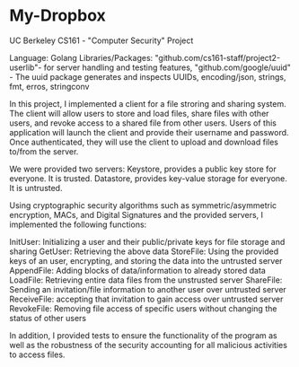 # My-Dropbox

UC Berkeley CS161 - "Computer Security" Project

Language: Golang
Libraries/Packages: "github.com/cs161-staff/project2-userlib"- for server handling and testing features, "github.com/google/uuid" - The uuid package generates and inspects UUIDs, encoding/json, strings, fmt, erros, stringconv

In this project, I implemented a client for a file stroring and sharing system. The client will allow users to store and load files,
share files with other users, and revoke access to a shared file from other users. Users of this application will launch the client and provide their username and password. Once authenticated, they will use the client to upload and download files to/from the server. 

We were provided two servers: 
  Keystore, provides a public key store for everyone. It is trusted. 
  Datastore, provides key-value storage for everyone. It is untrusted.
  
Using cryptographic security algorithms such as symmetric/asymmetric encryption, MACs, and Digital Signatures and the provided servers, I implemented the following functions: 

InitUser: Initializing a user and their public/private keys for file storage and sharing
GetUser: Retrieving the above data
StoreFile: Using the provided keys of an user, encrypting, and storing the data into the untrusted server
AppendFile: Adding blocks of data/information to already stored data
LoadFile: Retrieving entire data files from the unstrusted server
ShareFile: Sending an invitation/file information to another user over untrusted server  
ReceiveFile: accepting that invitation to gain access over untrusted server  
RevokeFile: Removing file access of specific users without changing the status of other users

In addition, I provided tests to ensure the functionality of the program as well as the robustness of the security accounting for all malicious activities to access files. 

